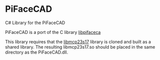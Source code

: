 # PiFaceCAD
C# Library for the PiFaceCAD

PiFaceCAD is a port of the C library [libpifaceca](https://github.com/piface/libpifacecad)

This library requires that the [libmcp23s17](https://github.com/piface/libmcp23s17) library is cloned and built as a shared library. The resulting libmcp23s17.so should be placed in the same directory as the PiFaceCAD.dll.
